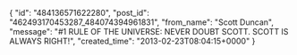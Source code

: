  {
   "id": "484136571622280",
   "post_id": "462493170453287_484074394961831",
   "from_name": "Scott Duncan",
   "message": "#1 RULE OF THE UNIVERSE: NEVER DOUBT SCOTT. SCOTT IS ALWAYS RIGHT!",
   "created_time": "2013-02-23T08:04:15+0000"
 }
